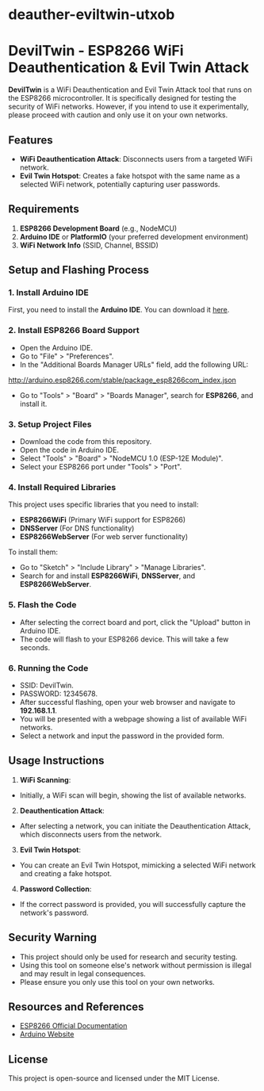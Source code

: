# deauther-eviltwin-utxob

# DevilTwin - ESP8266 WiFi Deauthentication & Evil Twin Attack

**DevilTwin** is a WiFi Deauthentication and Evil Twin Attack tool that runs on the ESP8266 microcontroller. It is specifically designed for testing the security of WiFi networks. However, if you intend to use it experimentally, please proceed with caution and only use it on your own networks.

## Features
- **WiFi Deauthentication Attack**: Disconnects users from a targeted WiFi network.
- **Evil Twin Hotspot**: Creates a fake hotspot with the same name as a selected WiFi network, potentially capturing user passwords.

## Requirements
1. **ESP8266 Development Board** (e.g., NodeMCU)
2. **Arduino IDE** or **PlatformIO** (your preferred development environment)
3. **WiFi Network Info** (SSID, Channel, BSSID)

## Setup and Flashing Process

### 1. **Install Arduino IDE**
First, you need to install the **Arduino IDE**. You can download it [here](https://www.arduino.cc/en/software).

### 2. **Install ESP8266 Board Support**
- Open the Arduino IDE.
- Go to "File" > "Preferences".
- In the "Additional Boards Manager URLs" field, add the following URL:

http://arduino.esp8266.com/stable/package_esp8266com_index.json

- Go to "Tools" > "Board" > "Boards Manager", search for **ESP8266**, and install it.

### 3. **Setup Project Files**
- Download the code from this repository.
- Open the code in Arduino IDE.
- Select "Tools" > "Board" > "NodeMCU 1.0 (ESP-12E Module)".
- Select your ESP8266 port under "Tools" > "Port".

### 4. **Install Required Libraries**
This project uses specific libraries that you need to install:
- **ESP8266WiFi** (Primary WiFi support for ESP8266)
- **DNSServer** (For DNS functionality)
- **ESP8266WebServer** (For web server functionality)

To install them:
- Go to "Sketch" > "Include Library" > "Manage Libraries".
- Search for and install **ESP8266WiFi**, **DNSServer**, and **ESP8266WebServer**.

### 5. **Flash the Code**
- After selecting the correct board and port, click the "Upload" button in Arduino IDE.
- The code will flash to your ESP8266 device. This will take a few seconds.

### 6. **Running the Code**
- SSID: DevilTwin.
- PASSWORD: 12345678.
- After successful flashing, open your web browser and navigate to **192.168.1.1**.
- You will be presented with a webpage showing a list of available WiFi networks.
- Select a network and input the password in the provided form.

## Usage Instructions

1. **WiFi Scanning**:
 - Initially, a WiFi scan will begin, showing the list of available networks.

2. **Deauthentication Attack**:
 - After selecting a network, you can initiate the Deauthentication Attack, which disconnects users from the network.

3. **Evil Twin Hotspot**:
 - You can create an Evil Twin Hotspot, mimicking a selected WiFi network and creating a fake hotspot.

4. **Password Collection**:
 - If the correct password is provided, you will successfully capture the network's password.

## Security Warning
- This project should only be used for research and security testing.
- Using this tool on someone else's network without permission is illegal and may result in legal consequences.
- Please ensure you only use this tool on your own networks.

## Resources and References
- [ESP8266 Official Documentation](https://arduino.esp8266.com/)
- [Arduino Website](https://www.arduino.cc/)



## License
This project is open-source and licensed under the MIT License.
